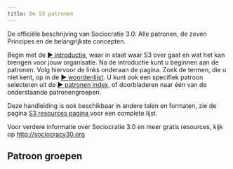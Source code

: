 ```yaml
---
title: De S3 patronen
---
```


De officiële beschrijving van Sociocratie 3.0: Alle patronen, de zeven Principes en de belangrijkste concepten.

Begin met de [&#9654; introductie](introduction.html), waar in staat waar S3 over gaat en wat het kan brengen voor jouw organisatie. Na de introductie kunt u beginnen aan de patronen. Volg hiervoor de links onderaan de pagina. Zoek de termen, die u niet kent, op in de [&#9654; woordenlijst](glossary.html). U kunt ook een specifiek patroon selecteren uit de [&#9654; patronen index](pattern-index.html), of doorbladeren naar één van de onderstaande patronengroepen.

Deze handleiding is ook beschikbaar in andere talen en formaten, zie de pagina [S3 resources pagina ](https://www.sociocracy30.org/resources) voor een complete lijst.

Voor verdere informatie over Sociocratie 3.0 en meer gratis resources, kijk op <http://sociocracy30.org>

## Patroon groepen

<!-- GROUP-INDEX -->